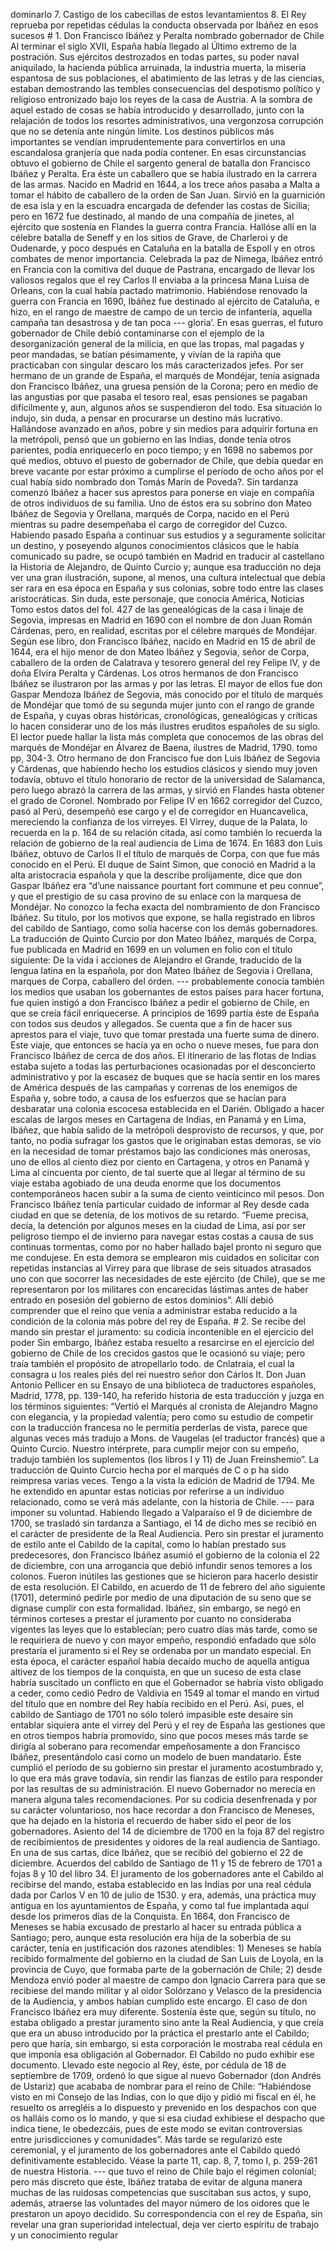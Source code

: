dominarlo 7. Castigo de los cabecillas de estos levantamientos 8. El Rey reprueba por repetidas cédulas la conducta observada por Ibáñez en esos sucesos # 1. Don Francisco Ibáñez y Peralta nombrado gobernador de Chile Al terminar el siglo XVII, España había llegado al Último extremo de la postración. Sus ejércitos destrozados en todas partes, su poder naval aniquilado, la hacienda pública arruinada, la industria muerta, la miseria espantosa de sus poblaciones, el abatimiento de las letras y de las ciencias, estaban demostrando las tembles consecuencias del despotismo político y religioso entronizado bajo los reyes de la casa de Austria. A la sombra de aquel estado de cosas se había introducido y desarrollado, junto con la relajación de todos los resortes administrativos, una vergonzosa corrupción que no se detenía ante ningún límite. Los destinos públicos más importantes se vendían imprudentemente para convertirlos en una escandalosa granjería que nada podía contener. En esas circunstancias obtuvo el gobierno de Chile el sargento general de batalla don Francisco Ibáñez y Peralta. Era éste un caballero que se había ilustrado en la carrera de las armas. Nacido en Madrid en 1644, a los trece años pasaba a Malta a tomar el hábito de caballero de la orden de San Juan. Sirvió en la guarnición de esa isla y en la escuadra encargada de defender las costas de Sicilia; pero en 1672 fue destinado, al mando de una compañía de jinetes, al ejército que sostenía en Flandes la guerra contra Francia. Hallóse allí en la célebre batalla de Seneff y en los sitios de Grave, de Charleroi y de Oudenarde, y poco después en Cataluña en la batalla de Espoll y en otros combates de menor importancia. Celebrada la paz de Nimega, Ibáñez entró en Francia con la comitiva del duque de Pastrana, encargado de llevar los valiosos regalos que el rey Carlos II enviaba a la princesa Mana Luisa de Orleans, con la cual había pactado matrimonio. Habiéndose renovado la guerra con Francia en 1690, Ibáñez fue destinado al ejército de Cataluña, e hizo, en el rango de maestre de campo de un tercio de infantería, aquella campaña tan desastrosa y de tan poca --- gloria’. En esas guerras, el futuro gobernador de Chile debió contaminarse con el ejemplo de la desorganización general de la milicia, en que las tropas, mal pagadas y peor mandadas, se batían pésimamente, y vivían de la rapiña que practicaban con singular descaro los más caracterizados jefes. Por ser hermano de un grande de España, el marqués de Mondéjar, tenía asignada don Francisco Ibáñez, una gruesa pensión de la Corona; pero en medio de las angustias por que pasaba el tesoro real, esas pensiones se pagaban difícilmente y, aun, algunos años se suspendieron del todo. Esa situación lo indujo, sin duda, a pensar en procurarse un destino más lucrativo. Hallándose avanzado en años, pobre y sin medios para adquirir fortuna en la metrópoli, pensó que un gobierno en las Indias, donde tenía otros parientes, podía enriquecerlo en poco tiempo; y en 1698 no sabemos por qué medios, obtuvo el puesto de gobernador de Chile, que debía quedar en breve vacante por estar próximo a cumplirse el período de ocho años por el cual había sido nombrado don Tomás Marín de Poveda?. Sin tardanza comenzó Ibáñez a hacer sus aprestos para ponerse en viaje en compañía de otros individuos de su familia. Uno de éstos era su sobrino don Mateo Ibáñez de Segovia y Orellana, marqués de Corpa, nacido en el Perú mientras su padre desempeñaba el cargo de corregidor del Cuzco. Habiendo pasado España a continuar sus estudios y a seguramente solicitar un destino, y poseyendo algunos conocimientos clásicos que le había comunicado su padre, se ocupó también en Madrid en traducir al castellano la Historia de Alejandro, de Quinto Curcio y; aunque esa traducción no deja ver una gran ilustración, supone, al menos, una cultura intelectual que debía ser rara en esa época en España y sus colonias, sobre todo entre las clases aristocráticas. Sin duda, este personaje, que conocía América, Noticias Tomo estos datos del fol. 427 de las genealógicas de la casa i linaje de Segovia, impresas en Madrid en 1690 con el nombre de don Juan Román Cárdenas, pero, en realidad, escritas por el célebre marqués de Mondéjar. Según ese libro, don Francisco Ibáñez, nacido en Madrid en 15 de abril de 1644, era el hijo menor de don Mateo Ibáñez y Segovia, señor de Corpa, caballero de la orden de Calatrava y tesorero general del rey Felipe IV, y de doña Elvira Peralta y Cárdenas. Los otros hermanos de don Francisco Ibáñez se ilustraron por las armas y por las letras. El mayor de ellos fue don Gaspar Mendoza Ibáñez de Segovia, más conocido por el título de marqués de Mondéjar que tomó de su segunda mujer junto con el rango de grande de España, y cuyas obras históricas, cronológicas, genealógicas y críticas lo hacen considerar uno de los más ilustres eruditos españoles de su siglo. El lector puede hallar la lista más completa que conocemos de las obras del marqués de Mondéjar en Álvarez de Baena, ilustres de Madrid, 1790. tomo pp, 304-3. Otro hermano de don Francisco fue don Luis Ibáñez de Segovia y Cárdenas, que habiendo hecho los estudios clásicos y siendo muy joven todavía, obtuvo el título honorario de rector de la universidad de Salamanca, pero luego abrazó la carrera de las armas, y sirvió en Flandes hasta obtener el grado de Coronel. Nombrado por Felipe IV en 1662 corregidor del Cuzco, pasó al Perú, desempeñó ese cargo y el de corregidor en Huancavelica, mereciendo la confianza de los virreyes. El Virrey, duque de la Palata, lo recuerda en la p. 164 de su relación citada, así como también lo recuerda la relación de gobierno de la real audiencia de Lima de 1674. En 1683 don Luis Ibáñez, obtuvo de Carlos II el título de marqués de Corpa, con que fue más conocido en el Perú. El duque de Saint Simon, que conoció en Madrid a la alta aristocracia española y que la describe prolijamente, dice que don Gaspar Ibáñez era “d’une naissance pourtant fort commune et peu connue”, y que el prestigio de su casa provino de su enlace con la marquesa de Mondéjar. No conozco la fecha exacta del nombramiento de don Francisco Ibáñez. Su título, por los motivos que expone, se halla registrado en libros del cabildo de Santiago, como solía hacerse con los demás gobernadores. La traducción de Quinto Curcio por don Mateo Ibáñez, marqués de Corpa, fue publicada en Madrid en 1699 en un volumen en folio con el título siguiente: De la vida i acciones de Alejandro el Grande, traducido de la lengua latina en la española, por don Mateo Ibáñez de Segovia i Orellana, marques de Corpa, caballero del órden. --- probablemente conocía también los medios que usaban los gobernantes de estos países para hacer fortuna, fue quien instigó a don Francisco Ibáñez a pedir el gobierno de Chile, en que se creía fácil enriquecerse. A principios de 1699 partía éste de España con todos sus deudos y allegados. Se cuenta que a fin de hacer sus aprestos para el viaje, tuvo que tomar prestada una fuerte suma de dinero. Este viaje, que entonces se hacía ya en ocho o nueve meses, fue para don Francisco Ibáñez de cerca de dos años. El itinerario de las flotas de Indias estaba sujeto a todas las perturbaciones ocasionadas por el desconcierto administrativo y por la escasez de buques que se hacía sentir en los mares de América después de las campañas y correnas de los enemigos de España y, sobre todo, a causa de los esfuerzos que se hacían para desbaratar una colonia escocesa establecida en el Darién. Obligado a hacer escalas de largos meses en Cartagena de Indias, en Panamá y en Lima, Ibáñez, que había salido de la metrópoli desprovisto de recursos, y que, por tanto, no podía sufragar los gastos que le originaban estas demoras, se vio en la necesidad de tomar préstamos bajo las condiciones más onerosas, uno de ellos al ciento diez por ciento en Cartagena, y otros en Panamá y Lima al cincuenta por ciento, de tal suerte que al llegar al término de su viaje estaba agobiado de una deuda enorme que los documentos contemporáneos hacen subir a la suma de ciento veinticinco mil pesos. Don Francisco Ibáñez tenía particular cuidado de informar al Rey desde cada ciudad en que se detenía, de los motivos de su retardo. “Fueme precisa, decía, la detención por algunos meses en la ciudad de Lima, así por ser peligroso tiempo el de invierno para navegar estas costas a causa de sus continuas tormentas, como por no haber hallado bajel pronto ni seguro que me condujese. En esta demora se emplearon mis cuidados en solicitar con repetidas instancias al Virrey para que librase de seis situados atrasados uno con que socorrer las necesidades de este ejército (de Chile), que se me representaron por los militares con encarecidas Iástimas antes de haber entrado en posesión del gobierno de estos dominios”. Allí debió comprender que el reino que venía a administrar estaba reducido a la condición de la colonia más pobre del rey de España. # 2. Se recibe del mando sin prestar el juramento: su codicia incontenible en el ejercicio del poder Sin embargo, Ibáñez estaba resuelto a resarcirse en el ejercicio del gobierno de Chile de los crecidos gastos que le ocasionó su viaje; pero traía también el propósito de atropellarlo todo. de Cnlatraia, el cual la consagra u los reales piés del rei nuestro señor don Cárlos It. Don Juan Antonio Pellicer en su Ensayo de una biblioteca de traductores españoles, Madrid, 1778, pp. 139-140, ha referido historia de esta traducción y juzga en los términos siguientes: “Vertió el Marqués al cronista de Alejandro Magno con elegancia, y la propiedad valentía; pero como su estudio de competir con la traducción francesa no le permitía perderlas de vista, parece que algunas veces más tradujo a Mons. de Vaugelas (el traductor francés) que a Quinto Curcio. Nuestro intérprete, para cumplir mejor con su empeño, tradujo también los suplementos (los libros I y 11) de Juan Freinshemio”. La traducción de Quinto Curcio hecha por el marqués de C o p ha sido reimpresa varias veces. Tengo a la vista la edición de Madrid de 1794. Me he extendido en apuntar estas noticias por referirse a un individuo relacionado, como se verá más adelante, con la historia de Chile. --- para imponer su voluntad. Habiendo llegado a Valparaíso el 9 de diciembre de 1700, se trasladó sin tardanza a Santiago, el 14 de dicho mes se recibió en el carácter de presidente de la Real Audiencia. Pero sin prestar el juramento de estilo ante el Cabildo de la capital, como lo habían prestado sus predecesores, don Francisco Ibáñez asumió el gobierno de la colonia el 22 de diciembre, con una arrogancia que debió infundir senos temores a los colonos. Fueron inútiles las gestiones que se hicieron para hacerlo desistir de esta resolución. El Cabildo, en acuerdo de 11 de febrero del año siguiente (1701), determinó pedirle por medio de una diputación de su seno que se dignase cumplir con esta formalidad. Ibáñez, sin embargo, se negó en términos corteses a prestar el juramento por cuanto no consideraba vigentes las leyes que lo establecían; pero cuatro días más tarde, como se le requiriera de nuevo y con mayor empeño, respondió enfadado que sólo prestaría el juramento si el Rey se ordenaba por un mandato especial. En esta época, el carácter español había decaído mucho de aquella antigua altivez de los tiempos de la conquista, en que un suceso de esta clase habría suscitado un conflicto en que el Gobernador se habría visto obligado a ceder, como cedió Pedro de Valdivia en 1549 al tomar el mando en virtud del título que en nombre del Rey había recibido en el Perú. Así, pues, el cabildo de Santiago de 1701 no sólo toleró impasible este desaire sin entablar siquiera ante el virrey del Perú y el rey de España las gestiones que en otros tiempos habría promovido, sino que pocos meses más tarde se dirigía al soberano para recomendar empeñosamente a don Francisco Ibáñez, presentándolo casi como un modelo de buen mandatario. Éste cumplió el período de su gobierno sin prestar el juramento acostumbrado y, lo que era más grave todavía, sin rendir las fianzas de estilo para responder por las resultas de su administración. El nuevo Gobernador no merecía en manera alguna tales recomendaciones. Por su codicia desenfrenada y por su carácter voluntarioso, nos hace recordar a don Francisco de Meneses, que ha dejado en la historia el recuerdo de haber sido el peor de los gobernadores. Asiento del 14 de diciembre de 1700 en la foja 87 del registro de recibimientos de presidentes y oidores de la real audiencia de Santiago. En una de sus cartas, dice Ibáñez, que se recibió del gobierno el 22 de diciembre. Acuerdos del cabildo de Santiago de 11 y 15 de febrero de 1701 a fojas 8 y 10 del libro 34. El juramento de los gobernadores ante el Cabildo al recibirse del mando, estaba establecido en las Indias por una real cédula dada por Carlos V en 10 de julio de 1530. y era, además, una práctica muy antigua en los ayuntamientos de España, y como tal fue implantada aquí desde los primeros días de la Conquista. En 1664, don Francisco de Meneses se había excusado de prestarlo al hacer su entrada pública a Santiago; pero, aunque esta resolución era hija de la soberbia de su carácter, tenía en justificación dos razones atendibles: 1) Meneses se había recibido formalmente del gobierno en la ciudad de San Luis de Loyola, en la provincia de Cuyo, que formaba parte de la gobernación de Chile; 2) desde Mendoza envió poder al maestre de campo don Ignacio Carrera para que se recibiese del mando militar y al oidor Solórzano y Velasco de la presidencia de la Audiencia, y ambos habían cumplido este encargo. El caso de don Francisco Ibáñez era muy diferente. Sostenía éste que, según su título, no estaba obligado a prestar juramento sino ante la Real Audiencia, y que creía que era un abuso introducido por la práctica el prestarlo ante el Cabildo; pero que haría, sin embargo, si esta corporación le mostraba real cédula en que imponía esa obligación al Gobernador. El Cabildo no pudo exhibir ese documento. Llevado este negocio al Rey, éste, por cédula de 18 de septiembre de 1709, ordenó lo que sigue al nuevo Gobernador (don Andrés de Ustariz) que acababa de nombrar para el reino de Chile: “Habiéndose visto en mi Consejo de las Indias, con lo que dijo y pidió mi fiscal en él, he resuelto os arregléis a lo dispuesto y prevenido en los despachos con que os halláis como os lo mando, y que si esa ciudad exhibiese el despacho que indica tiene, le obedezcáis, pues de este modo se evitan controversias entre jurisdicciones y comunidades”. Más tarde se regularizó este ceremonial, y el juramento de los gobernadores ante el Cabildo quedó definitivamente establecido. Véase la parte 11, cap. 8, 7, tomo I, p. 259-261 de nuestra Historia. --- que tuvo el reino de Chile bajo el régimen colonial; pero más discreto que éste, Ibáñez trataba de evitar de alguna manera muchas de las ruidosas competencias que suscitaban sus actos, y supo, además, atraerse las voluntades del mayor número de los oidores que le prestaron un apoyo decidido. Su correspondencia con el rey de España, sin revelar una gran superioridad intelectual, deja ver cierto espíritu de trabajo y un conocimiento regular